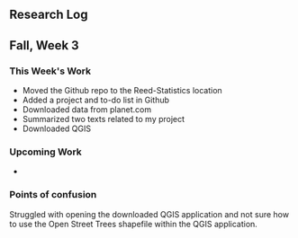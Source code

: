 ## Research Log


Fall, Week 3
----------------
  
### This Week's Work
- Moved the Github repo to the Reed-Statistics location
- Added a project and to-do list in Github
- Downloaded data from planet.com
- Summarized two texts related to my project
- Downloaded QGIS

### Upcoming Work
-

### Points of confusion
Struggled with opening the downloaded QGIS application and not sure how to use the Open Street Trees shapefile within the QGIS application.
